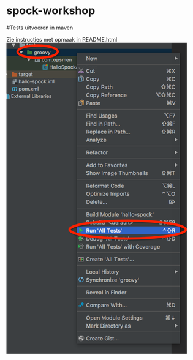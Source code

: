 # spock-workshop

#Tests uitvoeren in maven

Zie instructies met opmaak in README.html
![picture](https://github.com/MarcMeer/spock-workshop/blob/master/img/2018-05-29%2007.59.49%20PM.png?raw=true)
